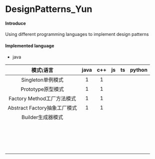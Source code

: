 # DesignPatterns_Yun

#### Introduce
Using different programming languages to implement design patterns

#### Implemented language
- java

|          模式\语言           | java | c++  |  js  |  ts  | python |
| :--------------------------: | :--: | :--: | :--: | :--: | :----: |
|      Singleton单例模式       |  1   |  1   |      |      |        |
|      Prototype原型模式       |  1   |  1   |      |      |        |
|  Factory Method工厂方法模式  |  1   |  1   |      |      |        |
| Abstract Factory抽象工厂模式 |  1   |  1   |      |      |        |
|      Builder生成器模式       |      |      |      |      |        |
|                              |      |      |      |      |        |
|                              |      |      |      |      |        |
|                              |      |      |      |      |        |
|                              |      |      |      |      |        |
|                              |      |      |      |      |        |
|                              |      |      |      |      |        |
|                              |      |      |      |      |        |
|                              |      |      |      |      |        |
|                              |      |      |      |      |        |
|                              |      |      |      |      |        |
|                              |      |      |      |      |        |
|                              |      |      |      |      |        |
|                              |      |      |      |      |        |
|                              |      |      |      |      |        |
|                              |      |      |      |      |        |
|                              |      |      |      |      |        |
|                              |      |      |      |      |        |

